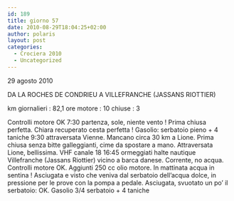 ```yaml
---
id: 189
title: giorno 57
date: 2010-08-29T18:04:25+02:00
author: polaris
layout: post
categories:
  - Crociera 2010
  - Uncategorized
---
```

29 agosto 2010

DA LA ROCHES DE CONDRIEU A VILLEFRANCHE (JASSANS RIOTTIER)

km giornalieri : 82,1
ore motore : 10
chiuse : 3

Controlli motore OK
7:30 partenza, sole, niente vento ! Prima chiusa perfetta. Chiara recuperato cesta perfetta !
Gasolio: serbatoio pieno + 4 taniche
9:30 attraversata Vienne. Mancano circa 30 km a Lione. Prima chiusa senza bitte galleggianti, cime da spostare a mano.
Attraversata Lione, bellissima. VHF canale 18
16:45 ormeggiati halte nautique Villefranche (Jassans Riottier) vicino a barca danese. Corrente, no acqua.
Controlli motore OK.
Aggiunti 250 cc olio motore.
In mattinata acqua in sentina !
Asciugata e visto che veniva dal serbatoio dell’acqua dolce, in pressione per le prove con la pompa a pedale. Asciugata, svuotato un po’ il serbatoio: OK.
Gasolio 3/4 serbatoio + 4 taniche
